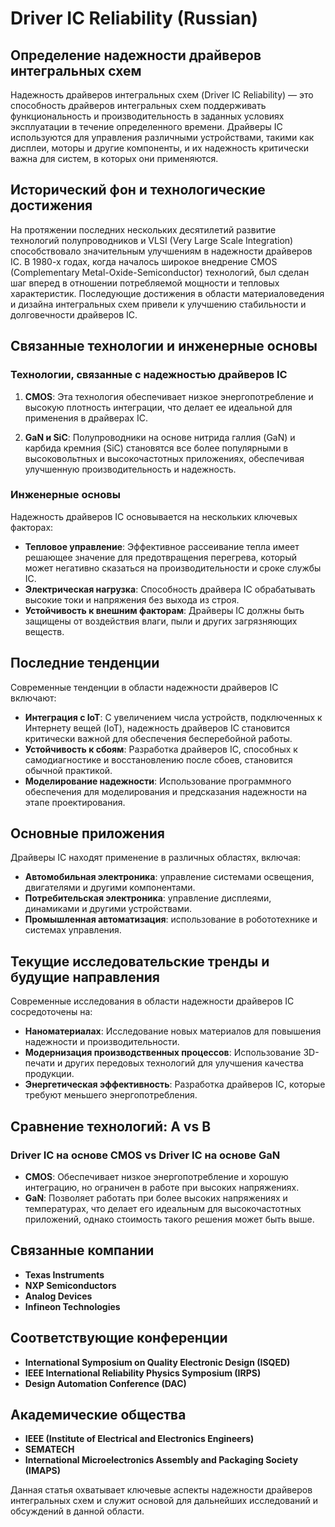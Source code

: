 # Driver IC Reliability (Russian)

## Определение надежности драйверов интегральных схем

Надежность драйверов интегральных схем (Driver IC Reliability) — это способность драйверов интегральных схем поддерживать функциональность и производительность в заданных условиях эксплуатации в течение определенного времени. Драйверы IC используются для управления различными устройствами, такими как дисплеи, моторы и другие компоненты, и их надежность критически важна для систем, в которых они применяются.

## Исторический фон и технологические достижения

На протяжении последних нескольких десятилетий развитие технологий полупроводников и VLSI (Very Large Scale Integration) способствовало значительным улучшениям в надежности драйверов IC. В 1980-х годах, когда началось широкое внедрение CMOS (Complementary Metal-Oxide-Semiconductor) технологий, был сделан шаг вперед в отношении потребляемой мощности и тепловых характеристик. Последующие достижения в области материаловедения и дизайна интегральных схем привели к улучшению стабильности и долговечности драйверов IC.

## Связанные технологии и инженерные основы

### Технологии, связанные с надежностью драйверов IC

1. **CMOS**: Эта технология обеспечивает низкое энергопотребление и высокую плотность интеграции, что делает ее идеальной для применения в драйверах IC.
   
2. **GaN и SiC**: Полупроводники на основе нитрида галлия (GaN) и карбида кремния (SiC) становятся все более популярными в высоковольтных и высокочастотных приложениях, обеспечивая улучшенную производительность и надежность.

### Инженерные основы

Надежность драйверов IC основывается на нескольких ключевых факторах:

- **Тепловое управление**: Эффективное рассеивание тепла имеет решающее значение для предотвращения перегрева, который может негативно сказаться на производительности и сроке службы IC.
- **Электрическая нагрузка**: Способность драйвера IC обрабатывать высокие токи и напряжения без выхода из строя.
- **Устойчивость к внешним факторам**: Драйверы IC должны быть защищены от воздействия влаги, пыли и других загрязняющих веществ.

## Последние тенденции

Современные тенденции в области надежности драйверов IC включают:

- **Интеграция с IoT**: С увеличением числа устройств, подключенных к Интернету вещей (IoT), надежность драйверов IC становится критически важной для обеспечения бесперебойной работы.
- **Устойчивость к сбоям**: Разработка драйверов IC, способных к самодиагностике и восстановлению после сбоев, становится обычной практикой.
- **Моделирование надежности**: Использование программного обеспечения для моделирования и предсказания надежности на этапе проектирования.

## Основные приложения

Драйверы IC находят применение в различных областях, включая:

- **Автомобильная электроника**: управление системами освещения, двигателями и другими компонентами.
- **Потребительская электроника**: управление дисплеями, динамиками и другими устройствами.
- **Промышленная автоматизация**: использование в робототехнике и системах управления.

## Текущие исследовательские тренды и будущие направления

Современные исследования в области надежности драйверов IC сосредоточены на:

- **Наноматериалах**: Исследование новых материалов для повышения надежности и производительности.
- **Модернизация производственных процессов**: Использование 3D-печати и других передовых технологий для улучшения качества продукции.
- **Энергетическая эффективность**: Разработка драйверов IC, которые требуют меньшего энергопотребления.

## Сравнение технологий: A vs B

### Driver IC на основе CMOS vs Driver IC на основе GaN

- **CMOS**: Обеспечивает низкое энергопотребление и хорошую интеграцию, но ограничен в работе при высоких напряжениях.
- **GaN**: Позволяет работать при более высоких напряжениях и температурах, что делает его идеальным для высокочастотных приложений, однако стоимость такого решения может быть выше.

## Связанные компании

- **Texas Instruments**
- **NXP Semiconductors**
- **Analog Devices**
- **Infineon Technologies**

## Соответствующие конференции

- **International Symposium on Quality Electronic Design (ISQED)**
- **IEEE International Reliability Physics Symposium (IRPS)**
- **Design Automation Conference (DAC)**

## Академические общества

- **IEEE (Institute of Electrical and Electronics Engineers)**
- **SEMATECH**
- **International Microelectronics Assembly and Packaging Society (IMAPS)**

Данная статья охватывает ключевые аспекты надежности драйверов интегральных схем и служит основой для дальнейших исследований и обсуждений в данной области.